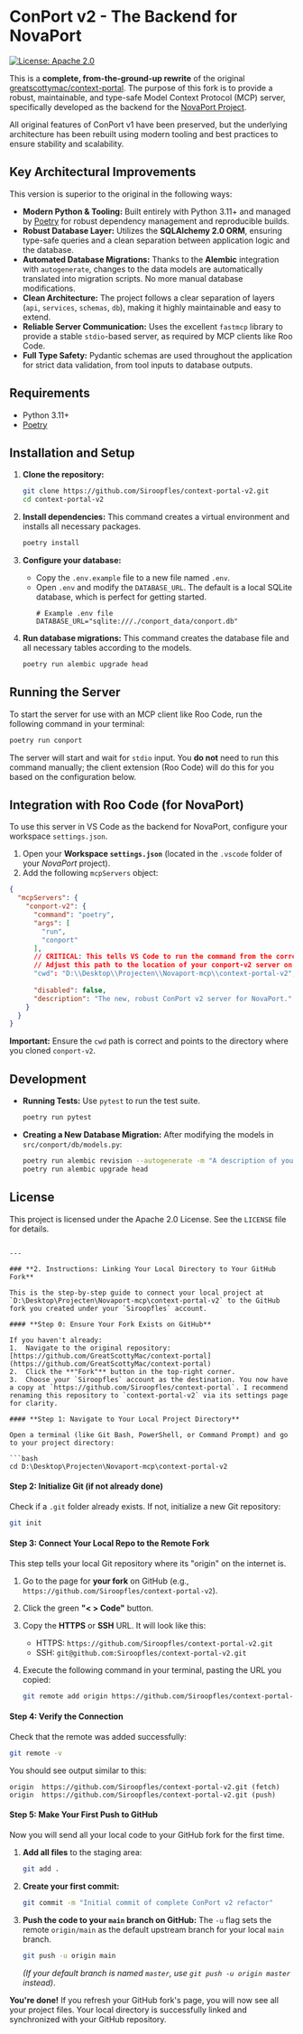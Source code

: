 # ConPort v2 - The Backend for NovaPort

[![License: Apache 2.0](https://img.shields.io/badge/License-Apache%202.0-blue.svg)](https://opensource.org/licenses/Apache-2.0)

This is a **complete, from-the-ground-up rewrite** of the original [greatscottymac/context-portal](https://github.com/GreatScottyMac/context-portal). The purpose of this fork is to provide a robust, maintainable, and type-safe Model Context Protocol (MCP) server, specifically developed as the backend for the [NovaPort Project](https://github.com/Siroopfles/NovaPort).

All original features of ConPort v1 have been preserved, but the underlying architecture has been rebuilt using modern tooling and best practices to ensure stability and scalability.

## Key Architectural Improvements

This version is superior to the original in the following ways:

-   **Modern Python & Tooling:** Built entirely with Python 3.11+ and managed by [Poetry](https://python-poetry.org/) for robust dependency management and reproducible builds.
-   **Robust Database Layer:** Utilizes the **SQLAlchemy 2.0 ORM**, ensuring type-safe queries and a clean separation between application logic and the database.
-   **Automated Database Migrations:** Thanks to the **Alembic** integration with `autogenerate`, changes to the data models are automatically translated into migration scripts. No more manual database modifications.
-   **Clean Architecture:** The project follows a clear separation of layers (`api`, `services`, `schemas`, `db`), making it highly maintainable and easy to extend.
-   **Reliable Server Communication:** Uses the excellent `fastmcp` library to provide a stable `stdio`-based server, as required by MCP clients like Roo Code.
-   **Full Type Safety:** Pydantic schemas are used throughout the application for strict data validation, from tool inputs to database outputs.

## Requirements

-   Python 3.11+
-   [Poetry](https://python-poetry.org/docs/#installation)

## Installation and Setup

1.  **Clone the repository:**
    ```bash
    git clone https://github.com/Siroopfles/context-portal-v2.git
    cd context-portal-v2
    ```

2.  **Install dependencies:**
    This command creates a virtual environment and installs all necessary packages.
    ```bash
    poetry install
    ```

3.  **Configure your database:**
    -   Copy the `.env.example` file to a new file named `.env`.
    -   Open `.env` and modify the `DATABASE_URL`. The default is a local SQLite database, which is perfect for getting started.
        ```
        # Example .env file
        DATABASE_URL="sqlite:///./conport_data/conport.db"
        ```

4.  **Run database migrations:**
    This command creates the database file and all necessary tables according to the models.
    ```bash
    poetry run alembic upgrade head
    ```

## Running the Server

To start the server for use with an MCP client like Roo Code, run the following command in your terminal:

```bash
poetry run conport
```

The server will start and wait for `stdio` input. You **do not** need to run this command manually; the client extension (Roo Code) will do this for you based on the configuration below.

## Integration with Roo Code (for NovaPort)

To use this server in VS Code as the backend for NovaPort, configure your workspace `settings.json`.

1.  Open your **Workspace `settings.json`** (located in the `.vscode` folder of your *NovaPort* project).
2.  Add the following `mcpServers` object:

```json
{
  "mcpServers": {
    "conport-v2": {
      "command": "poetry",
      "args": [
        "run",
        "conport"
      ],
      // CRITICAL: This tells VS Code to run the command from the correct directory.
      // Adjust this path to the location of your conport-v2 server on your machine.
      "cwd": "D:\\Desktop\\Projecten\\Novaport-mcp\\context-portal-v2", 
      
      "disabled": false,
      "description": "The new, robust ConPort v2 server for NovaPort."
    }
  }
}
```
**Important:** Ensure the `cwd` path is correct and points to the directory where you cloned `conport-v2`.

## Development

-   **Running Tests:** Use `pytest` to run the test suite.
    ```bash
    poetry run pytest
    ```
-   **Creating a New Database Migration:** After modifying the models in `src/conport/db/models.py`:
    ```bash
    poetry run alembic revision --autogenerate -m "A description of your change"
    poetry run alembic upgrade head
    ```

## License

This project is licensed under the Apache 2.0 License. See the `LICENSE` file for details.
```

---

### **2. Instructions: Linking Your Local Directory to Your GitHub Fork**

This is the step-by-step guide to connect your local project at `D:\Desktop\Projecten\Novaport-mcp\context-portal-v2` to the GitHub fork you created under your `Siroopfles` account.

#### **Step 0: Ensure Your Fork Exists on GitHub**

If you haven't already:
1.  Navigate to the original repository: [https://github.com/GreatScottyMac/context-portal](https://github.com/GreatScottyMac/context-portal)
2.  Click the **"Fork"** button in the top-right corner.
3.  Choose your `Siroopfles` account as the destination. You now have a copy at `https://github.com/Siroopfles/context-portal`. I recommend renaming this repository to `context-portal-v2` via its settings page for clarity.

#### **Step 1: Navigate to Your Local Project Directory**

Open a terminal (like Git Bash, PowerShell, or Command Prompt) and go to your project directory:

```bash
cd D:\Desktop\Projecten\Novaport-mcp\context-portal-v2
```

#### **Step 2: Initialize Git (if not already done)**

Check if a `.git` folder already exists. If not, initialize a new Git repository:
```bash
git init
```

#### **Step 3: Connect Your Local Repo to the Remote Fork**

This step tells your local Git repository where its "origin" on the internet is.

1.  Go to the page for **your fork** on GitHub (e.g., `https://github.com/Siroopfles/context-portal-v2`).
2.  Click the green **"< > Code"** button.
3.  Copy the **HTTPS** or **SSH** URL. It will look like this:
    -   HTTPS: `https://github.com/Siroopfles/context-portal-v2.git`
    -   SSH: `git@github.com:Siroopfles/context-portal-v2.git`

4.  Execute the following command in your terminal, pasting the URL you copied:
    ```bash
    git remote add origin https://github.com/Siroopfles/context-portal-v2.git
    ```

#### **Step 4: Verify the Connection**

Check that the remote was added successfully:
```bash
git remote -v
```
You should see output similar to this:
```
origin  https://github.com/Siroopfles/context-portal-v2.git (fetch)
origin  https://github.com/Siroopfles/context-portal-v2.git (push)
```

#### **Step 5: Make Your First Push to GitHub**

Now you will send all your local code to your GitHub fork for the first time.

1.  **Add all files** to the staging area:
    ```bash
    git add .
    ```

2.  **Create your first commit:**
    ```bash
    git commit -m "Initial commit of complete ConPort v2 refactor"
    ```

3.  **Push the code to your `main` branch on GitHub:**
    The `-u` flag sets the remote `origin/main` as the default upstream branch for your local `main` branch.
    ```bash
    git push -u origin main
    ```
    *(If your default branch is named `master`, use `git push -u origin master` instead)*.

**You're done!** If you refresh your GitHub fork's page, you will now see all your project files. Your local directory is successfully linked and synchronized with your GitHub repository.